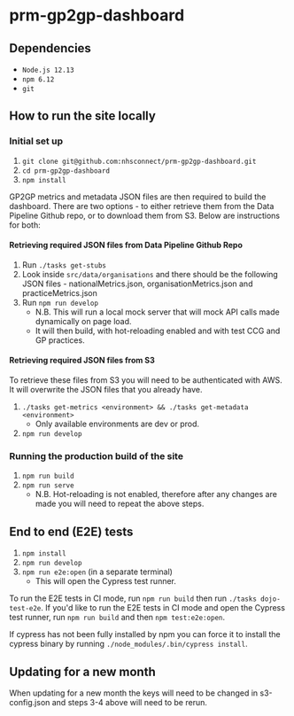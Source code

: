 # prm-gp2gp-dashboard

## Dependencies

- `Node.js 12.13`
- `npm 6.12`
- `git`

## How to run the site locally

### Initial set up

1. `git clone git@github.com:nhsconnect/prm-gp2gp-dashboard.git`
2. `cd prm-gp2gp-dashboard`
3. `npm install`

GP2GP metrics and metadata JSON files are then required to build the dashboard. There are two options - to either retrieve them from the Data Pipeline Github repo, or to download them from S3. Below are instructions for both:

#### Retrieving required JSON files from Data Pipeline Github Repo

1. Run `./tasks get-stubs`
2. Look inside `src/data/organisations` and there should be the following JSON files - nationalMetrics.json, organisationMetrics.json and practiceMetrics.json
3. Run `npm run develop`
   - N.B. This will run a local mock server that will mock API calls made dynamically on page load.
   - It will then build, with hot-reloading enabled and with test CCG and GP practices.

#### Retrieving required JSON files from S3

To retrieve these files from S3 you will need to be authenticated with AWS. It will overwrite the JSON files that you already have.

1. `./tasks get-metrics <environment> && ./tasks get-metadata <environment>`
   - Only available environments are dev or prod.
2. `npm run develop`

### Running the production build of the site

1. `npm run build`
2. `npm run serve`
   - N.B. Hot-reloading is not enabled, therefore after any changes are made you will need to repeat the above steps.

## End to end (E2E) tests

1. `npm install`
2. `npm run develop`
3. `npm run e2e:open` (in a separate terminal)
   - This will open the Cypress test runner.

To run the E2E tests in CI mode, run `npm run build` then run `./tasks dojo-test-e2e`. If you'd like to run the E2E tests in CI mode and open the Cypress test runner, run `npm run build` and then `npm test:e2e:open`.

If cypress has not been fully installed by npm you can force it to install the cypress binary by running `./node_modules/.bin/cypress install`.

## Updating for a new month

When updating for a new month the keys will need to be changed in s3-config.json and steps 3-4 above will need to be rerun.
